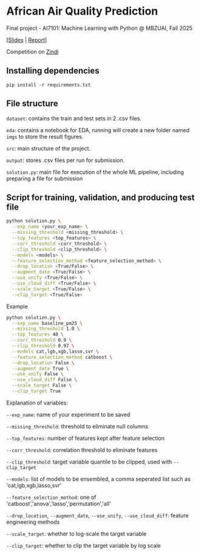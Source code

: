 # African Air Quality Prediction
Final project - AI7101: Machine Learning with Python @ MBZUAI, Fall 2025

[[Slides](assets/AI7101%20Project.pdf) | [Report](assets/AI7101%20Report.pdf)]

Competition on [Zindi](https://zindi.africa/competitions/airqo-african-air-quality-prediction-challenge)

## Installing dependencies
`pip install -r requirements.txt`

## File structure
`dataset`: contains the train and test sets in 2 .csv files.

`eda`: contains a notebook for EDA, running will create a new folder named `imgs` to store the result figures.

`src`: main structure of the project.

`output`: stores .csv files per run for submission.

`solution.py`: main file for execution of the whole ML pipeline, including preparing a file for submission

## Script for training, validation, and producing test file
```bash
python solution.py \
  --exp_name <your_exp_name> \
  --missing_threshold <missing_threshold> \
  --top_features <top_features> \
  --corr_threshold <corr_threshold> \
  --clip_threshold <clip_threshold> \
  --models <models> \
  --feature_selection_method <feature_selection_method> \
  --drop_location <True/False> \
  --augment_date <True/False> \
  --use_unify <True/False> \
  --use_cloud_diff <True/False> \
  --scale_target <True/False> \
  --clip_target <True/False>
```

Example
```bash
python solution.py \
  --exp_name baseline_pm25 \
  --missing_threshold 1.0 \
  --top_features 40 \
  --corr_threshold 0.9 \
  --clip_threshold 0.97 \
  --models cat,lgb,xgb,lasso,svr \
  --feature_selection_method catboost \
  --drop_location False \
  --augment_date True \
  --use_unify False \
  --use_cloud_diff False \
  --scale_target False \
  --clip_target True
```
Explanation of variables:

`--exp_name`: name of your experiment to be saved

`--missing_threshold`: threshold to eliminate null columns

`--top_features`: number of features kept after feature selection

`--corr_threshold`: correlation threshold to eliminate features

`--clip_threshold`: target variable quantile to be clipped, used with `--clip_target`

`--models`: list of models to be ensembled, a comma seperated list such as 'cat,lgb,xgb,lasso,svr'

`--feature_selection_method`: one of 'catboost','anova','lasso','permutation','all'

`--drop_location`, `--augment_date`, `--use_unify`, `--use_cloud_diff`: feature engineering methods

`--scale_target`: whether to log-scale the target variable

`--clip_target`: whether to clip the target variable by log scale
